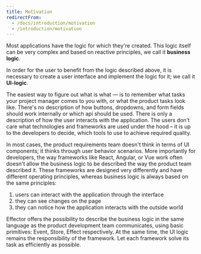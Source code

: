 ```yaml
---
title: Motivation
redirectFrom:
  - /docs/introduction/motivation
  - /introduction/motivation
---
```


Most applications have the logic for which they're created.
This logic itself can be very complex and based on reactive principles, we call it **business logic**.

In order for the user to benefit from the logic described above, it is necessary to create a user interface
and implement the logic for it; we call it **UI-logic**.

The easiest way to figure out what is what — is to remember what tasks your project manager comes to you with,
or what the product tasks look like.
There's no description of how buttons, dropdowns, and form fields should work internally or which api should be used.
There is only a description of how the user interacts with the application.
The users don't care what technologies and frameworks are used under the hood – it is up to the developers to decide, which tools to use to achieve required quality.

In most cases, the product requirements team doesn't think in terms of UI components; it thinks through user behavior scenarios.
More importantly for developers, the way frameworks like React, Angular, or Vue work often doesn't allow
the business logic to be described the way the product team described it. These frameworks are designed very differently
and have different operating principles, whereas business logic is always based on the same principles:

1. users can interact with the application through the interface
2. they can see changes on the page
3. they can notice how the application interacts with the outside world

Effector offers the possibility to describe the business logic in the same language as the product development team communicates,
using basic primitives: Event, Store, Effect respectively. At the same time, the UI logic remains the responsibility of the framework.
Let each framework solve its task as efficiently as possible.
